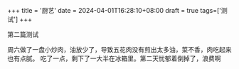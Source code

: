 +++
title = '厨艺'
date = 2024-04-01T16:28:10+08:00
draft = true
tags=['测试']
+++

第二篇测试


周六做了一盘小炒肉，油放少了，导致五花肉没有煎出太多油，菜不香，肉吃起来也有点腻。
吃了一点，剩下了一大半在冰箱里。第二天忧郁着倒掉了，浪费啊